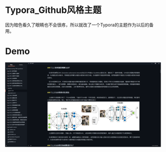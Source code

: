 # Typora_Github风格主题

因为暗色看久了眼睛也不会很疼，所以就改了一个Typora的主题作为以后的备用。
# Demo
![img](https://github.com/Postroggy/Typora_github_style_theme/blob/master/img/demo.png)

